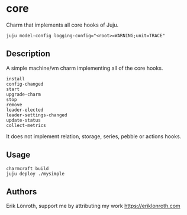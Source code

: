 # core

Charm that implements all core hooks of Juju.

    juju model-config logging-config="<root>=WARNING;unit=TRACE"

## Description

A simple machine/vm charm implementing all of the core hooks.

    install
    config-changed
    start
    upgrade-charm
    stop
    remove
    leader-elected
    leader-settings-changed
    update-status
    collect-metrics
    
It does not implement relation, storage, series, pebble or actions hooks.

## Usage
    
    charmcraft build
    juju deploy ./mysimple


## Authors
Erik Lönroth, support me by attributing my work
https://eriklonroth.com